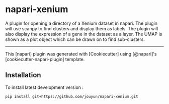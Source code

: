 # napari-xenium


A plugin for opening a directory of a Xenium dataset in napari.  The plugin will use scanpy to find clusters and display them as labels.  The plugin will also display the expression of a gene in the dataset as a layer.  The UMAP is shown as a plot object which can be drawn on to find sub-clusters.

----------------------------------

This [napari] plugin was generated with [Cookiecutter] using [@napari]'s [cookiecutter-napari-plugin] template.

<!--
Don't miss the full getting started guide to set up your new package:
https://github.com/napari/cookiecutter-napari-plugin#getting-started

and review the napari docs for plugin developers:
https://napari.org/stable/plugins/index.html
-->

## Installation


To install latest development version :

    pip install git+https://github.com/jouyun/napari-xenium.git


